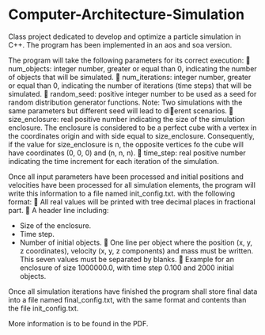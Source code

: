 # Computer-Architecture-Simulation
Class project dedicated to develop and optimize a particle simulation in C++. The program has been implemented in an aos and soa version.

The program will take the following parameters for its correct execution:
 num_objects: integer number, greater or equal than 0, indicating the number of objects
that will be simulated.
 num_iterations: integer number, greater or equal than 0, indicating the number of iterations (time steps) that will be simulated.
 random_seed: positive integer number to be used as a seed for random distribution
generator functions.
Note: Two simulations with the same parameters but different seed will lead to dierent
scenarios.
 size_enclosure: real positive number indicating the size of the simulation enclosure. The
enclosure is considered to be a perfect cube with a vertex in the coordinates origin and with
side equal to size_enclosure.
Consequently, if the value for size_enclosure is n, the opposite vertices fo the cube will
have coordinates (0, 0, 0) and (n, n, n).
 time_step: real positive number indicating the time increment for each iteration of the
simulation.

Once all input parameters have been processed and initial positions and velocities have been
processed for all simulation elements, the program will write this information to a file named
init_config.txt. with the following format:
 All real values will be printed with tree decimal places in fractional part.
 A header line including:
* Size of the enclosure.
* Time step.
* Number of initial objects.
 One line per object where the position (x, y, z coordinates), velocity (x, y, z components)
and mass must be written. This seven values must be separated by blanks.
 Example for an enclosure of size 1000000.0, with time step 0.100 and 2000 initial objects.

Once all simulation iterations have finished the program shall store final data into a file named final_config.txt, with the same format and contents than the file init_config.txt.

More information is to be found in the PDF.


